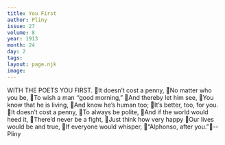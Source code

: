 ```yaml
---
title: You First
author: Pliny
issue: 27
volume: 8
year: 1913
month: 24
day: 2
tags:
layout: page.njk
image:
---
```

WITH THE POETS YOU FIRST. It doesn’t cost a penny, No matter who you be, To wish a man ‘‘good morning,” And thereby let him see, You know that he is living, And know he’s human too; It’s better, too, for you. It doesn’t cost a penny, To always be polite, And if the world would heed it, There’d never be a fight, Just think how very happy Our lives would be and true, If everyone would whisper, “Alphonso, after you.”-- Pliny 

